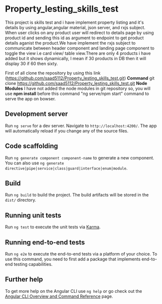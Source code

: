 # Property_lesting_skills_test
  This project is skills test and i have implement property listing and it's details by using angular,angular material, json server, and rxjs subject.
  When user clicks on any product user will redirect to details page by using product id and sending this id as argument to endpoint to get product details aganist 
  the product.We have implement the rxjs subject to communicate between header component and landing page component to toggle the view i.e card view/ table view.There are only 4 products i have added but it shows dynamically, I mean if 30 products in DB then it will display 30 if 60 then sixty.
  
  First of all clone the repository by using this link (https://github.com/saad5112/Property_lesting_skills_test.git)
  **Command** 
  git clone https://github.com/saad5112/Property_lesting_skills_test.git
  **Node Modules**
   I have not added the node modules in git repository so, you will use **npm install** before this command "ng serve/npm start" command to serve the app on bowser.   
## Development server
Run `ng serve` for a dev server. Navigate to `http://localhost:4200/`. The app will automatically reload if you change any of the source files.

## Code scaffolding

Run `ng generate component component-name` to generate a new component. You can also use `ng generate directive|pipe|service|class|guard|interface|enum|module`.

## Build

Run `ng build` to build the project. The build artifacts will be stored in the `dist/` directory.

## Running unit tests

Run `ng test` to execute the unit tests via [Karma](https://karma-runner.github.io).

## Running end-to-end tests

Run `ng e2e` to execute the end-to-end tests via a platform of your choice. To use this command, you need to first add a package that implements end-to-end testing capabilities.

## Further help

To get more help on the Angular CLI use `ng help` or go check out the [Angular CLI Overview and Command Reference](https://angular.io/cli) page.
